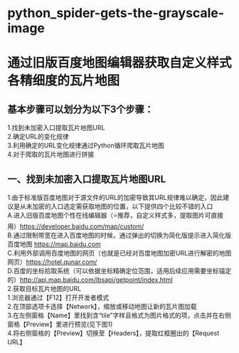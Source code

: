 # python_spider-gets-the-grayscale-image
通过旧版百度地图编辑器获取自定义样式各精细度的瓦片地图
======
基本步骤可以划分为以下3个步骤：
--------
1.找到未加密入口提取瓦片地图URL<br> 
2.确定URL的变化规律<br> 
3.利用确定的URL变化规律通过Python循环爬取瓦片地图<br> 
4.对于爬取的瓦片地图进行拼接<br> 

一、找到未加密入口提取瓦片地图URL
--------------
  1.由于标准版百度地图对于源文件的URL的加密导致其URL规律难以确定，因此建议是从未加密的入口选定需获取地图的位置，以下提供四个比较不错的入口<br> 
    A.进入旧版百度地图个性在线编辑器（⭐推荐，自定义样式多，提取图片可直接用）https://developer.baidu.com/map/custom/<br> 
    B.通过限制带宽在进入百度地图的时候，通过弹出的切换为简化版提示进入简化版百度地图 https://map.baidu.com<br> 
    C.利用外部调用百度地图的网页（也就是已经对百度地图加密URL进行解密的地图网页）https://hotel.qunar.com/<br> 
    D.百度的坐标拾取系统（可以依据坐标精确定位范围，适用后续应用需要坐标锚定的）http://api.map.baidu.com/lbsapi/getpoint/index.html<br> 
  2.获取目标瓦片地图的URL<br> 
    1.浏览器通过【F12】打开开发者模式<br> 
    2.在顶部选项卡选择【Network】，缩放或移动地图让新的瓦片图加载<br> 
    3.在左侧窗格【Name】里找到含“tile”字样且格式为图片格式的项，点击并在右侧窗格【Preview】里进行预览(见下图1)<br> 
    4.将右侧窗格的【Preview】切换至【Headers】，提取红框圈出的【Request URL】<br> 
    

